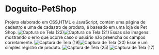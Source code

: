 # Doguito-PetShop

Projeto elaborado em CSS,HTML e JavaScript, contém uma página de cadastro e uma de cadastro de produto, é baseado em uma loja de Pet Shop.
![Captura de Tela (22)](https://user-images.githubusercontent.com/82059129/124193040-92592080-da9c-11eb-8306-c31b24e800e9.png)![Captura de Tela (21)](https://user-images.githubusercontent.com/82059129/126834394-81970fa5-3895-413e-8fd9-f6de8e8f3395.png)
Essas são imagens mostrando o erro que ocorre caso o usuário não preencha os campos corretamente.
![Captura de Tela (19)](https://user-images.githubusercontent.com/82059129/126834316-2f19a281-be53-40b8-9ad0-f2f47b0a9052.png)![Captura de Tela (20)](https://user-images.githubusercontent.com/82059129/126834418-8215823b-a41a-4f7d-b38f-6e0618e36942.png)
Esse é um simples registro de produto.
![Captura de Tela (25)](https://user-images.githubusercontent.com/82059129/126834860-e85e50fb-4a76-4386-8d36-8148099a46a0.png)
![Captura de Tela (17)](https://user-images.githubusercontent.com/82059129/126834872-0c1aaeb8-971b-4ac0-80ed-2921410ae6e7.png)
